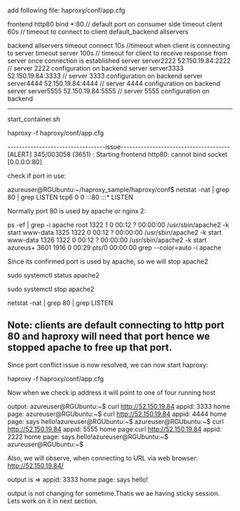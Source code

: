 
add following file:  haproxy/conf/app.cfg

frontend http80
    bind *:80     // default port on consumer side
    timeout client 60s // timeout to connect to client
    default_backend allservers

backend allservers
    timeout connect 10s   //timeout when client is connecting to server
    timeout server 100s   // timeout for client to receive response from server once connection is established
    server server2222 52.150.19.84:2222   // server 2222 configuration on backend
    server server3333 52.150.19.84:3333   // server 3333 configuration on backend
    server server4444 52.150.19.84:4444   // server 4444 configuration on backend
    server server5555 52.150.19.84:5555   // server 5555 configuration on backend
    
---------------------------------------------------------------------------------------
start_container.sh

haproxy -f  haproxy/conf/app.cfg

----------------------------------issue--------------------------------------
[ALERT] 345/003058 (3651) : Starting frontend http80: cannot bind socket [0.0.0.0:80]


check if port in use:

azureuser@RGUbuntu:~/haproxy_sample/haproxy/conf$ netstat -nat | grep 80 | grep LISTEN
tcp6       0      0 :::80                   :::*                    LISTEN


Normally port 80 is used by apache or nginx 2: 

ps -ef | grep -i apache
root      1322     1  0 00:12 ?        00:00:00 /usr/sbin/apache2 -k start
www-data  1325  1322  0 00:12 ?        00:00:00 /usr/sbin/apache2 -k start
www-data  1326  1322  0 00:12 ?        00:00:00 /usr/sbin/apache2 -k start
azureus+  3601  1916  0 00:29 pts/0    00:00:00 grep --color=auto -i apache


Since its confirmed port is used by apache, so we will stop apache2

sudo systemctl status apache2

sudo systemctl stop apache2

netstat -nat | grep 80 | grep LISTEN

Note: clients are default connecting to http port 80 and haproxy will need that port hence we stopped apache to free up that port. 
------------------------------------------------------------------------
Since port conflict issue is now resolved, we can now start haproxy: 

haproxy -f  haproxy/conf/app.cfg

Now when we check ip address it will point to one of four running host

output:
azureuser@RGUbuntu:~$ curl http://52.150.19.84
appid: 3333 home page:
azureuser@RGUbuntu:~$ curl http://52.150.19.84
appid: 4444 home page: says hello!azureuser@RGUbuntu:~$
azureuser@RGUbuntu:~$ curl http://52.150.19.84
appid: 5555 home page:curl http://52.150.19.84
appid: 2222 home page: says hello!azureuser@RGUbuntu:~$
azureuser@RGUbuntu:~$


Also, we will observe, when connecting to URL via web browser: 
http://52.150.19.84/

output is =>  appid: 3333 home page: says hello! 

output is not changing for sometime.Thatis we ae having sticky session. 
Lets work on it in next section.

